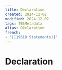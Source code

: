 ```yaml
---
title: Declaration
created: 2024-12-02
modified: 2024-12-02
tags: TBSMetadata
alias: Déclaration
french:
- "[[19318 Statements]]"
---
```

# Declaration
